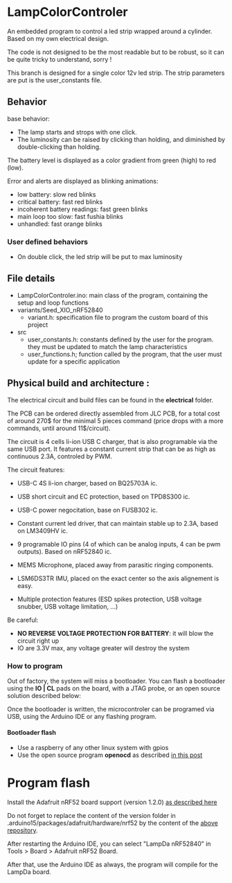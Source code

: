 # LampColorControler
An embedded program to control a led strip wrapped around a cylinder. Based on my own electrical design.

The code is not designed to be the most readable but to be robust, so it can be quite tricky to understand, sorry !

This branch is designed for a single color 12v led strip.
The strip parameters are put is the user_constants file.

## Behavior

base behavior:
- The lamp starts and strops with one click.
- The luminosity can be raised by clicking than holding, and diminished by double-clicking than holding.

The battery level is displayed as a color gradient from green (high) to red (low).

Error and alerts are displayed as blinking animations:
- low battery: slow red blinks
- critical battery: fast red blinks
- incoherent battery readings: fast green blinks
- main loop too slow: fast fushia blinks
- unhandled: fast orange blinks

### User defined behaviors

- On double click, the led strip will be put to max luminosity

## File details
- LampColorControler.ino: main class of the program, containing the setup and loop functions
- variants/Seed_XIO_nRF52840
    - variant.h: specification file to program the custom board of this project
- src
    - user_constants.h: constants defined by the user for the program. they must be updated to match the lamp characteristics
    - user_functions.h; function called by the program, that the user must update for a specific application

## Physical build and architecture :

The electrical circuit and build files can be found in the **electrical** folder.

The PCB can be ordered directly assembled from JLC PCB, for a total cost of around 270$ for the minimal 5 pieces command (price drops with a more commands, until around 11$/circuit).

The circuit is 4 cells li-ion USB C charger, that is also programable via the same USB port.
It features a constant current strip that can be as high as continuous 2.3A, controled by PWM.

The circuit features:
- USB-C 4S li-ion charger, based on BQ25703A ic.
- USB short circuit and EC protection, based on TPD8S300 ic.
- USB-C power negocitation, base on FUSB302 ic.
- Constant current led driver, that can maintain stable up to 2.3A, based on LM3409HV ic.
- 9 programable IO pins (4 of which can be analog inputs, 4 can be pwm outputs). Based on nRF52840 ic.
- MEMS Microphone, placed away from parasitic ringing components.
- LSM6DS3TR IMU, placed on the exact center so the axis alignement is easy.

- Multiple protection features (ESD spikes protection, USB voltage snubber, USB voltage limitation, ...)

Be careful:
- **NO REVERSE VOLTAGE PROTECTION FOR BATTERY**: it will blow the circuit right up
- IO are 3.3V max, any voltage greater will destroy the system


### How to program
Out of factory, the system will miss a bootloader.
You can flash a bootloader using the **IO | CL** pads on the board, with a JTAG probe, or an open source solution described below:

Once the bootloader is written, the microcontroler can be programed via USB, using the Arduino IDE or any flashing program.

#### Bootloader flash
- Use a raspberry of any other linux system with gpios
- Use the open source program **openocd** as described [in this post](https://forum.seeedstudio.com/t/xiao-ble-sense-bootloader-bricked-how-to-restore-it/263091/5)


# Program flash

Install the Adafruit nRF52 board support (version 1.2.0) [as described here](https://github.com/BaptisteHudyma/LampDa_nRF52_Arduino)

Do not forget to replace the content of the version folder in .arduino15/packages/adafruit/hardware/nrf52 by the content of the [above repository](https://github.com/BaptisteHudyma/LampDa_nRF52_Arduino).

After restarting the Arduino IDE, you can select "LampDa nRF52840" in Tools > Board > Adafruit nRF52 Board.

After that, use the Arduino IDE as always, the program will compile for the LampDa board.
